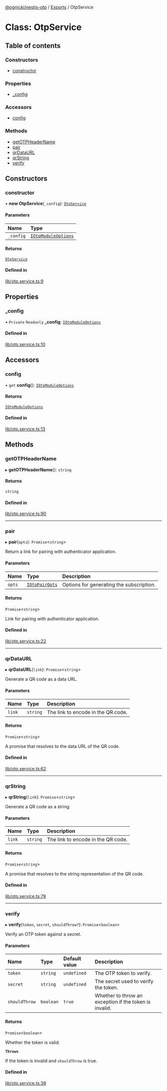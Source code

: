 [@ognicki/nestjs-otp](../README.md) / [Exports](../modules.md) / OtpService

# Class: OtpService

## Table of contents

### Constructors

- [constructor](OtpService.md#constructor)

### Properties

- [\_config](OtpService.md#_config)

### Accessors

- [config](OtpService.md#config)

### Methods

- [getOTPHeaderName](OtpService.md#getotpheadername)
- [pair](OtpService.md#pair)
- [qrDataURL](OtpService.md#qrdataurl)
- [qrString](OtpService.md#qrstring)
- [verify](OtpService.md#verify)

## Constructors

### constructor

• **new OtpService**(`_config`): [`OtpService`](OtpService.md)

#### Parameters

| Name | Type |
| :------ | :------ |
| `_config` | [`IOtpModuleOptions`](../interfaces/IOtpModuleOptions.md) |

#### Returns

[`OtpService`](OtpService.md)

#### Defined in

[lib/otp.service.ts:9](https://github.com/mwognicki/nestjs-otp/blob/a214816/lib/otp.service.ts#L9)

## Properties

### \_config

• `Private` `Readonly` **\_config**: [`IOtpModuleOptions`](../interfaces/IOtpModuleOptions.md)

#### Defined in

[lib/otp.service.ts:10](https://github.com/mwognicki/nestjs-otp/blob/a214816/lib/otp.service.ts#L10)

## Accessors

### config

• `get` **config**(): [`IOtpModuleOptions`](../interfaces/IOtpModuleOptions.md)

#### Returns

[`IOtpModuleOptions`](../interfaces/IOtpModuleOptions.md)

#### Defined in

[lib/otp.service.ts:13](https://github.com/mwognicki/nestjs-otp/blob/a214816/lib/otp.service.ts#L13)

## Methods

### getOTPHeaderName

▸ **getOTPHeaderName**(): `string`

#### Returns

`string`

#### Defined in

[lib/otp.service.ts:90](https://github.com/mwognicki/nestjs-otp/blob/a214816/lib/otp.service.ts#L90)

___

### pair

▸ **pair**(`opts`): `Promise`\<`string`\>

Return a link for pairing with authenticator application.

#### Parameters

| Name | Type | Description |
| :------ | :------ | :------ |
| `opts` | [`IOtpPairOpts`](../interfaces/IOtpPairOpts.md) | Options for generating the subscription. |

#### Returns

`Promise`\<`string`\>

Link for pairing with authenticator application.

#### Defined in

[lib/otp.service.ts:22](https://github.com/mwognicki/nestjs-otp/blob/a214816/lib/otp.service.ts#L22)

___

### qrDataURL

▸ **qrDataURL**(`link`): `Promise`\<`string`\>

Generate a QR code as a data URL.

#### Parameters

| Name | Type | Description |
| :------ | :------ | :------ |
| `link` | `string` | The link to encode in the QR code. |

#### Returns

`Promise`\<`string`\>

A promise that resolves to the data URL of the QR code.

#### Defined in

[lib/otp.service.ts:62](https://github.com/mwognicki/nestjs-otp/blob/a214816/lib/otp.service.ts#L62)

___

### qrString

▸ **qrString**(`link`): `Promise`\<`string`\>

Generate a QR code as a string.

#### Parameters

| Name | Type | Description |
| :------ | :------ | :------ |
| `link` | `string` | The link to encode in the QR code. |

#### Returns

`Promise`\<`string`\>

A promise that resolves to the string representation of the QR code.

#### Defined in

[lib/otp.service.ts:79](https://github.com/mwognicki/nestjs-otp/blob/a214816/lib/otp.service.ts#L79)

___

### verify

▸ **verify**(`token`, `secret`, `shouldThrow?`): `Promise`\<`boolean`\>

Verify an OTP token against a secret.

#### Parameters

| Name | Type | Default value | Description |
| :------ | :------ | :------ | :------ |
| `token` | `string` | `undefined` | The OTP token to verify. |
| `secret` | `string` | `undefined` | The secret used to verify the token. |
| `shouldThrow` | `boolean` | `true` | Whether to throw an exception if the token is invalid. |

#### Returns

`Promise`\<`boolean`\>

Whether the token is valid.

**`Throws`**

If the token is invalid and `shouldThrow` is true.

#### Defined in

[lib/otp.service.ts:38](https://github.com/mwognicki/nestjs-otp/blob/a214816/lib/otp.service.ts#L38)
